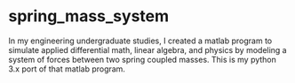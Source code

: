 # spring_mass_system

In my engineering undergraduate studies, I created a matlab program to simulate applied
differential math, linear algebra, and physics by modeling a system of forces between two spring
coupled masses. This is my python 3.x port of that matlab program. 
